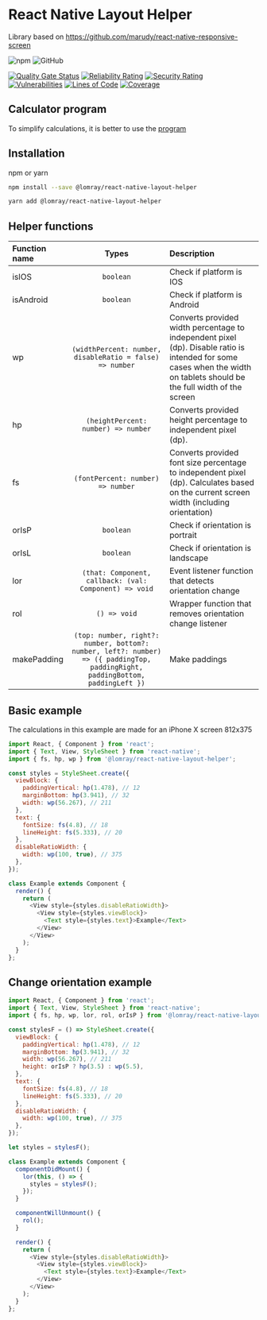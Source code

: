 # React Native Layout Helper
Library based on https://github.com/marudy/react-native-responsive-screen

![npm](https://img.shields.io/npm/v/@lomray/react-native-layout-helper)
![GitHub](https://img.shields.io/github/license/Lomray-Software/react-native-layout-helper)

[![Quality Gate Status](https://sonarcloud.io/api/project_badges/measure?project=react-native-layout-helper&metric=alert_status)](https://sonarcloud.io/summary/new_code?id=react-native-layout-helper)
[![Reliability Rating](https://sonarcloud.io/api/project_badges/measure?project=react-native-layout-helper&metric=reliability_rating)](https://sonarcloud.io/summary/new_code?id=react-native-layout-helper)
[![Security Rating](https://sonarcloud.io/api/project_badges/measure?project=react-native-layout-helper&metric=security_rating)](https://sonarcloud.io/summary/new_code?id=react-native-layout-helper)
[![Vulnerabilities](https://sonarcloud.io/api/project_badges/measure?project=react-native-layout-helper&metric=vulnerabilities)](https://sonarcloud.io/summary/new_code?id=react-native-layout-helper)
[![Lines of Code](https://sonarcloud.io/api/project_badges/measure?project=react-native-layout-helper&metric=ncloc)](https://sonarcloud.io/summary/new_code?id=react-native-layout-helper)
[![Coverage](https://sonarcloud.io/api/project_badges/measure?project=react-native-layout-helper&metric=coverage)](https://sonarcloud.io/summary/new_code?id=react-native-layout-helper)

## Calculator program
To simplify calculations, it is better to use the [program](https://github.com/danial031193/rn-size-calculator/releases)

## Installation

npm or yarn
```sh
npm install --save @lomray/react-native-layout-helper

yarn add @lomray/react-native-layout-helper
```

## Helper functions
| Function name | Types | Description                                                                                                                                                             |
|:--------------|:-----:|:------------------------------------------------------------------------------------------------------------------------------------------------------------------------|
| isIOS         | `boolean` | Check if platform is IOS                                                                                                                                                |
| isAndroid     | `boolean` | Check if platform is Android                                                                                                                                            |
| wp            | `(widthPercent: number, disableRatio = false) => number` | Converts provided width percentage to independent pixel (dp). Disable ratio is intended for some cases when the width on tablets should be the full width of the screen |
| hp            | `(heightPercent: number) => number` | Converts provided height percentage to independent pixel (dp).                                                                                                          |
| fs            | `(fontPercent: number) => number` | Converts provided font size percentage to independent pixel (dp). Calculates based on the current screen width (including orientation)                                  |
| orIsP         | `boolean` | Check if orientation is portrait                                                                                                                                        |
| orIsL         | `boolean` | Check if orientation is landscape                                                                                                                                       |
| lor           | `(that: Component, callback: (val: Component) => void` | Event listener function that detects orientation change                                                                                                                 |
| rol           | `() => void` | Wrapper function that removes orientation change listener                                                                                                               |
| makePadding  | `(top: number, right?: number, bottom?: number, left?: number) => ({ paddingTop, paddingRight, paddingBottom, paddingLeft })` | Make paddings                                                                                                                                                           |

## Basic example

The calculations in this example are made for an iPhone X screen 812x375

```js
import React, { Component } from 'react';
import { Text, View, StyleSheet } from 'react-native';
import { fs, hp, wp } from '@lomray/react-native-layout-helper';

const styles = StyleSheet.create({
  viewBlock: {
    paddingVertical: hp(1.478), // 12
    marginBottom: hp(3.941), // 32
    width: wp(56.267), // 211
  },
  text: {
    fontSize: fs(4.8), // 18
    lineHeight: fs(5.333), // 20
  },
  disableRatioWidth: {
    width: wp(100, true), // 375
  },
});

class Example extends Component {
  render() {
    return (
      <View style={styles.disableRatioWidth}>
        <View style={styles.viewBlock}>
          <Text style={styles.text}>Example</Text>
        </View>
      </View>
    );
  }
};
```
## Change orientation example
```js
import React, { Component } from 'react';
import { Text, View, StyleSheet } from 'react-native';
import { fs, hp, wp, lor, rol, orIsP } from '@lomray/react-native-layout-helper';

const stylesF = () => StyleSheet.create({
  viewBlock: {
    paddingVertical: hp(1.478), // 12
    marginBottom: hp(3.941), // 32
    width: wp(56.267), // 211
    height: orIsP ? hp(3.5) : wp(5.5),
  },
  text: {
    fontSize: fs(4.8), // 18
    lineHeight: fs(5.333), // 20
  },
  disableRatioWidth: {
    width: wp(100, true), // 375
  },
});

let styles = stylesF();

class Example extends Component {
  componentDidMount() {
    lor(this, () => {
      styles = stylesF();
    });
  }

  componentWillUnmount() {
    rol();
  }

  render() {
    return (
      <View style={styles.disableRatioWidth}>
        <View style={styles.viewBlock}>
          <Text style={styles.text}>Example</Text>
        </View>
      </View>
    );
  }
};

```
